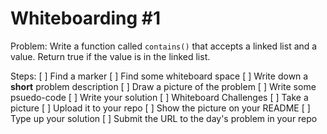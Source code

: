  Whiteboarding #1
==================
Problem:
Write a function called `contains()` that accepts a
linked list and a value. Return true if the value is 
in the linked list.

Steps:
[ ] Find a marker
[ ] Find some whiteboard space
[ ] Write down a **short** problem description
[ ] Draw a picture of the problem
[ ] Write some psuedo-code
[ ] Write your solution
[ ] Whiteboard Challenges
[ ] Take a picture
[ ] Upload it to your repo
[ ] Show the picture on your README
[ ] Type up your solution
[ ] Submit the URL to the day's problem in your repo
